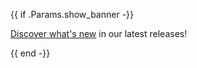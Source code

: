 {{ if .Params.show_banner -}}

<div class="o-banner">

[Discover what's new](/blog/2023/otel-in-focus-08/) in our latest releases!

</div>
{{ end -}}
